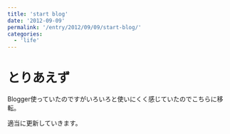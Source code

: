 ```yaml
---
title: 'start blog'
date: '2012-09-09'
permalink: '/entry/2012/09/09/start-blog/'
categories:
  - 'life'
---
```


# とりあえず

Blogger使っていたのですがいろいろと使いにくく感じていたのでこちらに移転。

適当に更新していきます。
